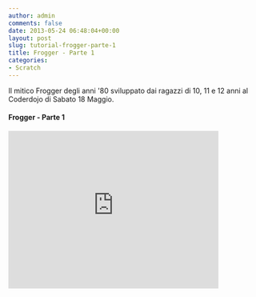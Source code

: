 ```yaml
---
author: admin
comments: false
date: 2013-05-24 06:48:04+00:00
layout: post
slug: tutorial-frogger-parte-1
title: Frogger - Parte 1
categories:
- Scratch
---
```


Il mitico Frogger degli anni '80 sviluppato dai ragazzi di 10, 11 e 12 anni al Coderdojo di Sabato 18 Maggio.


#### Frogger - Parte 1
<iframe width="420" height="315" src="https://www.youtube.com/embed/JJjkH-LaZNs" frameborder="0" allowfullscreen></iframe>
